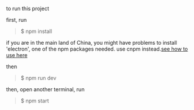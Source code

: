 
to run this project

first, run
> $ npm install

if you are in the main land of China, you might have problems to install 'electron', one of the npm packages needed.
use cnpm instead.[see how to use here](https://npm.taobao.org/)

then
> $ npm run dev

then, open another terminal, run 
> $ npm start

